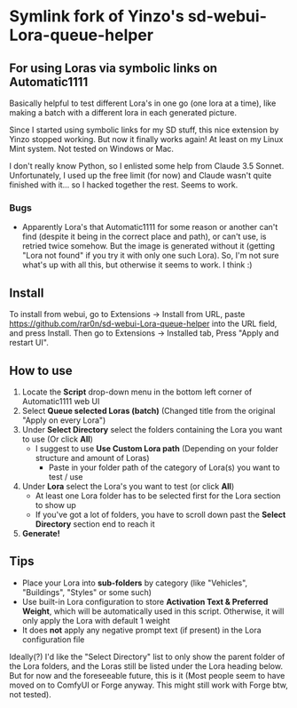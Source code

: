 # Symlink fork of Yinzo's sd-webui-Lora-queue-helper

## For using Loras via symbolic links on Automatic1111

Basically helpful to test different Lora's in one go (one lora at a time), like making a batch with a different lora in each generated picture.

Since I started using symbolic links for my SD stuff, this nice extension by Yinzo stopped working. But now it finally works again! At least on my Linux Mint system. Not tested on Windows or Mac.

I don't really know Python, so I enlisted some help from Claude 3.5 Sonnet.
Unfortunately, I used up the free limit (for now) and Claude wasn't quite finished with it... so I hacked together the rest. Seems to work.

### Bugs

 - Apparently Lora's that Automatic1111 for some reason or another can't find (despite it being in the correct place and path), or can't use, is retried twice somehow. But the image is generated without it (getting "Lora not found" if you try it with only one such Lora). So, I'm not sure what's up with all this, but otherwise it seems to work. I think :)


## Install
To install from webui, go to Extensions -> Install from URL, paste https://github.com/rar0n/sd-webui-Lora-queue-helper into the URL field, and press Install.
Then go to Extensions -> Installed tab, Press "Apply and restart UI".

## How to use
1. Locate the **Script** drop-down menu in the bottom left corner of Automatic1111 web UI
2. Select **Queue selected Loras (batch)** (Changed title from the original "Apply on every Lora")
3. Under **Select Directory** select the folders containing the Lora you want to use (Or click **All**)
   + I suggest to use **Use Custom Lora path** (Depending on your folder structure and amount of Loras)
       + Paste in your folder path of the category of Lora(s) you want to test / use
4. Under **Lora** select the Lora's you want to test (or click **All**)
   + At least one Lora folder has to be selected first for the Lora section to show up
   + If you've got a lot of folders, you have to scroll down past the **Select Directory** section end to reach it
5. **Generate!**

## Tips

- Place your Lora into **sub-folders** by category (like "Vehicles", "Buildings", "Styles" or some such)
- Use built-in Lora configuration to store **Activation Text & Preferred Weight**, which will be automatically used in this script. Otherwise, it will only apply the Lora with default 1 weight 
- It does **not** apply any negative prompt text (if present) in the Lora configuration file

Ideally(?) I'd like the "Select Directory" list to only show the parent folder of the Lora folders, and the Loras still be listed under the Lora heading below. But for now and the foreseeable future, this is it (Most people seem to have moved on to ComfyUI or Forge anyway. This might still work with Forge btw, not tested).
